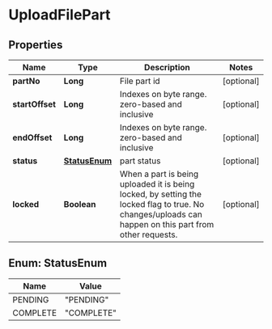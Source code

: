 
# UploadFilePart

## Properties
Name | Type | Description | Notes
------------ | ------------- | ------------- | -------------
**partNo** | **Long** | File part id |  [optional]
**startOffset** | **Long** | Indexes on byte range. zero-based and inclusive |  [optional]
**endOffset** | **Long** | Indexes on byte range. zero-based and inclusive |  [optional]
**status** | [**StatusEnum**](#StatusEnum) | part status |  [optional]
**locked** | **Boolean** | When a part is being uploaded it is being locked, by setting the locked flag to true. No changes/uploads can happen on this part from other requests. |  [optional]


<a name="StatusEnum"></a>
## Enum: StatusEnum
Name | Value
---- | -----
PENDING | &quot;PENDING&quot;
COMPLETE | &quot;COMPLETE&quot;



